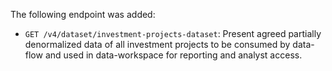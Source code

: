 The following endpoint was added:
- `GET /v4/dataset/investment-projects-dataset`: Present agreed partially denormalized data of all investment projects to be consumed by data-flow and used in data-workspace for reporting and analyst access.
